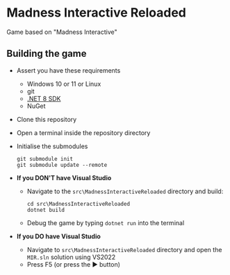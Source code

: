 # Madness Interactive Reloaded

Game based on "Madness Interactive"

## Building the game
<!-- Keep this header at this line since the gettingstarted.md file expects it to be there. If you move it, move it there too. -->
- Assert you have these requirements
    - Windows 10 or 11 or Linux
    - git
    - [.NET 8 SDK](https://dotnet.microsoft.com/en-us/download/dotnet/8.0)
    - NuGet
- Clone this repository
- Open a terminal inside the repository directory
- Initialise the submodules
    ```shell
    git submodule init
    git submodule update --remote
    ```
 - **If you DON'T have Visual Studio**
    - Navigate to the `src\MadnessInteractiveReloaded` directory and build:
        ```shell
        cd src\MadnessInteractiveReloaded 
        dotnet build
        ```
    - Debug the game by typing `dotnet run` into the terminal        

- **If you DO have Visual Studio**
    - Navigate to `src\MadnessInteractiveReloaded` directory and open the `MIR.sln` solution using VS2022
    - Press F5 (or press the ▶ button)
    
